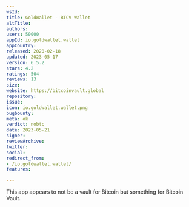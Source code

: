 ```yaml
---
wsId: 
title: GoldWallet - BTCV Wallet
altTitle: 
authors: 
users: 50000
appId: io.goldwallet.wallet
appCountry: 
released: 2020-02-18
updated: 2023-05-17
version: 6.5.2
stars: 4.2
ratings: 504
reviews: 13
size: 
website: https://bitcoinvault.global
repository: 
issue: 
icon: io.goldwallet.wallet.png
bugbounty: 
meta: ok
verdict: nobtc
date: 2023-05-21
signer: 
reviewArchive: 
twitter: 
social: 
redirect_from:
- /io.goldwallet.wallet/
features: 

---
```


This app appears to not be a vault for Bitcoin but something for Bitcoin Vault.
